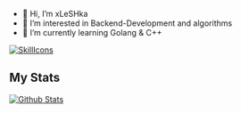 - 👋 Hi, I’m xLeSHka
- 👀 I’m interested in Backend-Development and algorithms
- 🌱 I’m currently learning Golang & C++

[![SkillIcons](https://skillicons.dev/icons?i=go,cpp,md,cs,postgres,redis,docker,postman,git,obsidian)](https://skillicons.dev)<br/>


## My Stats
<a href="https://github.com/anuraghazra/github-readme-stats">
  <img src="https://github-readme-stats.vercel.app/api?username=xLeSHka&hide_rank=true&theme=dracula" alt="Github Stats"/>
</a>
